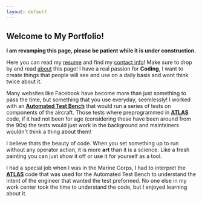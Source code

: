 ```yaml
---
layout: default
---
```


## Welcome to My Portfolio!

**I am revamping this page, please be patient while it is under construction.**

Here you can read my [resume][resume] and find my [contact info][contactme]! Make sure to drop by and read [about][about] this page! I have a real passion for **Coding**, I want to create things that people will see and use on a daily basis and wont think twice about it. 

Many websites like Facebook have become more than just something to pass the time, but something that you use everyday, seemlessly! I worked with an **[Automated Test Bench][rtcass]** that would run a series of tests on components of the aircraft. Those tests where preprogrammed in **[ATLAS][atlas]** code, if it had not been for age (considering these have been around from the 90s) the tests would just work in the background and maintainers wouldn't think a thing about them!

I believe thats the beauty of code. When you set something up to run without any operator action, it is more **art** than it is a science. Like a fresh painting you can just show it off or use it for yourself as a tool.

I had a special job when I was in the Marine Corps, I had to interpret the **[ATLAS][atlas]** code that was used for the Automated Test Bench to understand the intent of the engineer that wanted the test preformed. No one else in my work center took the time to understand the code, but I enjoyed learning about it.


[resume]: resume
[contactme]: contactme
[about]: about
[atlas]: https://en.wikipedia.org/wiki/Abbreviated_Test_Language_for_All_Systems
[rtcass]: http://www.navair.navy.mil/index.cfm?fuseaction=home.display&key=576C1728-0C54-472F-84B3-CA9D40BBF46D